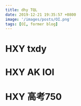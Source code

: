 ```yaml
---
title: dhy TQL
date: 2019-12-21 19:35:57 +0800
image: '/images/posts/OI.png'
tags: [OI, former blog]
---
```


# HXY txdy
# HXY AK IOI
# HXY 高考750